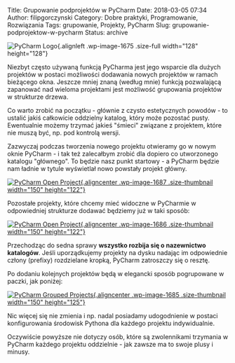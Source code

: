 Title: Grupowanie podprojektów w PyCharm
Date: 2018-03-05 07:34
Author: filipgorczynski
Category: Dobre praktyki, Programowanie, Rozwiązania
Tags: grupowanie, Projekty, PyCharm
Slug: grupowanie-podprojektow-w-pycharm
Status: archive

![PyCharm Logo](https://filipgorczynski.files.wordpress.com/2018/03/pycharm_logo.png){.alignleft .wp-image-1675 .size-full width="128" height="128"}

Niezbyt często używaną funkcją PyCharma jest jego wsparcie dla dużych projektów w postaci możliwości dodawania nowych projektów w ramach bieżącego okna. Jeszcze mniej znaną (według mnie) funkcją pozwalającą zapanować nad wieloma projektami jest możliwość grupowania projektów w strukturze drzewa.

Co warto zrobić na początku - głównie z czysto estetycznych powodów - to ustalić jakiś całkowicie oddzielny katalog, który może pozostać pusty. Ewentualnie możemy trzymać jakieś "śmieci" związane z projektem, które nie muszą być, np. pod kontrolą wersji.

Zazwyczaj podczas tworzenia nowego projektu otwieramy go w nowym oknie PyCharm - i tak też zalecałbym zrobić dla dopiero co utworzonego katalogu "głównego". To będzie nasz punkt startowy - a PyCharm będzie nam ładnie w tytule wyświetlał nowo powstały projekt główny.

[![PyCharm Open Project](https://filipgorczynski.files.wordpress.com/2018/03/pycharm-open-project.png?w=150){.aligncenter .wp-image-1687 .size-thumbnail width="150" height="122"}](https://filipgorczynski.files.wordpress.com/2018/03/pycharm-open-project.png)

Pozostałe projekty, które chcemy mieć widoczne w PyCharmie w odpowiedniej strukturze dodawać będziemy już w taki sposób:

[![PyCharm Open Project](https://filipgorczynski.files.wordpress.com/2018/03/pycharm-open-project-in-current.png?w=150){.aligncenter .wp-image-1686 .size-thumbnail width="150" height="122"}](https://filipgorczynski.files.wordpress.com/2018/03/pycharm-open-project-in-current.png)

Przechodząc do sedna sprawy **wszystko rozbija się o nazewnictwo katalogów**. Jeśli uporządkujemy projekty na dysku nadając im odpowiednie człony (prefixy) rozdzielane kropką, PyCharm zatroszczy się o resztę.

Po dodaniu kolejnych projektów będą w elegancki sposób pogrupowane w paczki, jak poniżej:

[![PyCharm Grouped Projects](https://filipgorczynski.files.wordpress.com/2018/03/pycharm-grouped-projects.png?w=150){.aligncenter .wp-image-1685 .size-thumbnail width="150" height="125"}](https://filipgorczynski.files.wordpress.com/2018/03/pycharm-grouped-projects.png)

Nic więcej się nie zmienia i np. nadal posiadamy udogodnienie w postaci konfigurowania środowisk Pythona dla każdego projektu indywidualnie.

Oczywiście powyższe nie dotyczy osób, które są zwolennikami trzymania w PyCharm każdego projektu oddzielnie - jak zawsze ma to swoje plusy i minusy.

